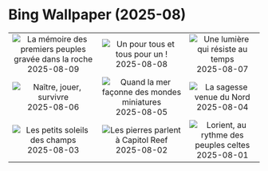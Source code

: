# Bing Wallpaper (2025-08)

|  |  |  |
|:---:|:---:|:---:|
| ![](https://www.bing.com/th?id=OHR.MaoriRock_FR-FR6352219710_400x240.jpg "La mémoire des premiers peuples gravée dans la roche") 2025-08-09 | ![](https://www.bing.com/th?id=OHR.IguazuArgentina_FR-FR7785878187_400x240.jpg "Un pour tous et tous pour un !") 2025-08-08 | ![](https://www.bing.com/th?id=OHR.GasparillaLight_FR-FR2514071877_400x240.jpg "Une lumière qui résiste au temps") 2025-08-07 |
| ![](https://www.bing.com/th?id=OHR.BabyLemur_FR-FR2344999545_400x240.jpg "Naître, jouer, survivre") 2025-08-06 | ![](https://www.bing.com/th?id=OHR.CaliforniaTidepool_FR-FR1277403036_400x240.jpg "Quand la mer façonne des mondes miniatures") 2025-08-05 | ![](https://www.bing.com/th?id=OHR.LaplandOwl_FR-FR0808851184_400x240.jpg "La sagesse venue du Nord") 2025-08-04 |
| ![](https://www.bing.com/th?id=OHR.HappySunflower_FR-FR0643817668_400x240.jpg "Les petits soleils des champs") 2025-08-03 | ![](https://www.bing.com/th?id=OHR.FruitaPetroglyphs_FR-FR1575375079_400x240.jpg "Les pierres parlent à Capitol Reef") 2025-08-02 | ![](https://www.bing.com/th?id=OHR.LorientCeltic_FR-FR1271228559_400x240.jpg "Lorient, au rythme des peuples celtes") 2025-08-01 |
